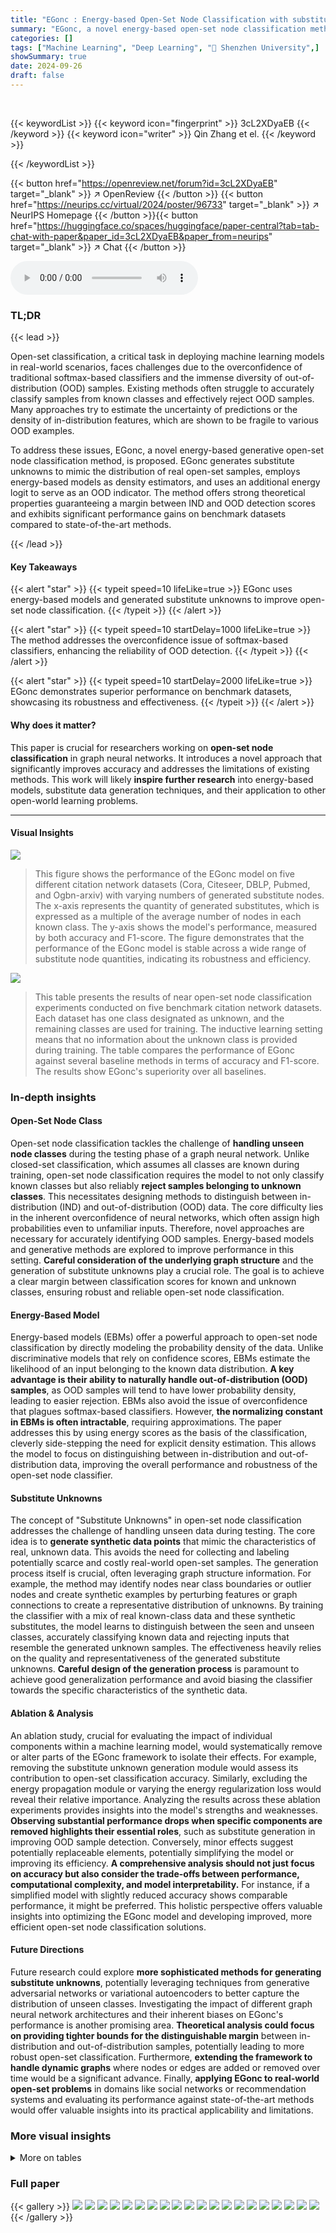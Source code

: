 ```yaml
---
title: "EGonc : Energy-based Open-Set Node Classification with substitute Unknowns"
summary: "EGonc, a novel energy-based open-set node classification method, leverages substitute unknowns and energy scores to achieve superior accuracy and robustness in classifying nodes from known classes whi..."
categories: []
tags: ["Machine Learning", "Deep Learning", "🏢 Shenzhen University",]
showSummary: true
date: 2024-09-26
draft: false
---
```


<br>

{{< keywordList >}}
{{< keyword icon="fingerprint" >}} 3cL2XDyaEB {{< /keyword >}}
{{< keyword icon="writer" >}} Qin Zhang et el. {{< /keyword >}}
 
{{< /keywordList >}}

{{< button href="https://openreview.net/forum?id=3cL2XDyaEB" target="_blank" >}}
↗ OpenReview
{{< /button >}}
{{< button href="https://neurips.cc/virtual/2024/poster/96733" target="_blank" >}}
↗ NeurIPS Homepage
{{< /button >}}{{< button href="https://huggingface.co/spaces/huggingface/paper-central?tab=tab-chat-with-paper&paper_id=3cL2XDyaEB&paper_from=neurips" target="_blank" >}}
↗ Chat
{{< /button >}}



<audio controls>
    <source src="https://ai-paper-reviewer.com/3cL2XDyaEB/podcast.wav" type="audio/wav">
    Your browser does not support the audio element.
</audio>


### TL;DR


{{< lead >}}

Open-set classification, a critical task in deploying machine learning models in real-world scenarios, faces challenges due to the overconfidence of traditional softmax-based classifiers and the immense diversity of out-of-distribution (OOD) samples.  Existing methods often struggle to accurately classify samples from known classes and effectively reject OOD samples.  Many approaches try to estimate the uncertainty of predictions or the density of in-distribution features, which are shown to be fragile to various OOD examples.



To address these issues, EGonc, a novel energy-based generative open-set node classification method, is proposed.  EGonc generates substitute unknowns to mimic the distribution of real open-set samples, employs energy-based models as density estimators, and uses an additional energy logit to serve as an OOD indicator. The method offers strong theoretical properties guaranteeing a margin between IND and OOD detection scores and exhibits significant performance gains on benchmark datasets compared to state-of-the-art methods.

{{< /lead >}}


#### Key Takeaways

{{< alert "star" >}}
{{< typeit speed=10 lifeLike=true >}} EGonc uses energy-based models and generated substitute unknowns to improve open-set node classification. {{< /typeit >}}
{{< /alert >}}

{{< alert "star" >}}
{{< typeit speed=10 startDelay=1000 lifeLike=true >}} The method addresses the overconfidence issue of softmax-based classifiers, enhancing the reliability of OOD detection. {{< /typeit >}}
{{< /alert >}}

{{< alert "star" >}}
{{< typeit speed=10 startDelay=2000 lifeLike=true >}} EGonc demonstrates superior performance on benchmark datasets, showcasing its robustness and effectiveness. {{< /typeit >}}
{{< /alert >}}

#### Why does it matter?
This paper is crucial for researchers working on **open-set node classification** in graph neural networks.  It introduces a novel approach that significantly improves accuracy and addresses the limitations of existing methods.  This work will likely **inspire further research** into energy-based models, substitute data generation techniques, and their application to other open-world learning problems.

------
#### Visual Insights



![](https://ai-paper-reviewer.com/3cL2XDyaEB/figures_22_1.jpg)

> This figure shows the performance of the EGonc model on five different citation network datasets (Cora, Citeseer, DBLP, Pubmed, and Ogbn-arxiv) with varying numbers of generated substitute nodes.  The x-axis represents the quantity of generated substitutes, which is expressed as a multiple of the average number of nodes in each known class. The y-axis shows the model's performance, measured by both accuracy and F1-score. The figure demonstrates that the performance of the EGonc model is stable across a wide range of substitute node quantities, indicating its robustness and efficiency.





![](https://ai-paper-reviewer.com/3cL2XDyaEB/tables_7_1.jpg)

> This table presents the results of near open-set node classification experiments conducted on five benchmark citation network datasets.  Each dataset has one class designated as unknown, and the remaining classes are used for training.  The inductive learning setting means that no information about the unknown class is provided during training.  The table compares the performance of EGonc against several baseline methods in terms of accuracy and F1-score.  The results show EGonc's superiority over all baselines.





### In-depth insights


#### Open-Set Node Class
Open-set node classification tackles the challenge of **handling unseen node classes** during the testing phase of a graph neural network.  Unlike closed-set classification, which assumes all classes are known during training, open-set node classification requires the model to not only classify known classes but also reliably **reject samples belonging to unknown classes**. This necessitates designing methods to distinguish between in-distribution (IND) and out-of-distribution (OOD) data.  The core difficulty lies in the inherent overconfidence of neural networks, which often assign high probabilities even to unfamiliar inputs.  Therefore, novel approaches are necessary for accurately identifying OOD samples.  Energy-based models and generative methods are explored to improve performance in this setting.  **Careful consideration of the underlying graph structure** and the generation of substitute unknowns play a crucial role.  The goal is to achieve a clear margin between classification scores for known and unknown classes, ensuring robust and reliable open-set node classification.

#### Energy-Based Model
Energy-based models (EBMs) offer a powerful approach to open-set node classification by directly modeling the probability density of the data.  Unlike discriminative models that rely on confidence scores, EBMs estimate the likelihood of an input belonging to the known data distribution. **A key advantage is their ability to naturally handle out-of-distribution (OOD) samples**, as OOD samples will tend to have lower probability density, leading to easier rejection.  EBMs also avoid the issue of overconfidence that plagues softmax-based classifiers.  However, **the normalizing constant in EBMs is often intractable**, requiring approximations.  The paper addresses this by using energy scores as the basis of the classification, cleverly side-stepping the need for explicit density estimation.  This allows the model to focus on distinguishing between in-distribution and out-of-distribution data, improving the overall performance and robustness of the open-set node classifier.

#### Substitute Unknowns
The concept of "Substitute Unknowns" in open-set node classification addresses the challenge of handling unseen data during testing.  The core idea is to **generate synthetic data points** that mimic the characteristics of real, unknown data. This avoids the need for collecting and labeling potentially scarce and costly real-world open-set samples.  The generation process itself is crucial, often leveraging graph structure information.  For example, the method may identify nodes near class boundaries or outlier nodes and create synthetic examples by perturbing features or graph connections to create a representative distribution of unknowns.  By training the classifier with a mix of real known-class data and these synthetic substitutes, the model learns to distinguish between the seen and unseen classes, accurately classifying known data and rejecting inputs that resemble the generated unknown samples. The effectiveness heavily relies on the quality and representativeness of the generated substitute unknowns.  **Careful design of the generation process** is paramount to achieve good generalization performance and avoid biasing the classifier towards the specific characteristics of the synthetic data.

#### Ablation & Analysis
An ablation study, crucial for evaluating the impact of individual components within a machine learning model, would systematically remove or alter parts of the EGonc framework to isolate their effects.  For example, removing the substitute unknown generation module would assess its contribution to open-set classification accuracy. Similarly, excluding the energy propagation module or varying the energy regularization loss would reveal their relative importance.  Analyzing the results across these ablation experiments provides insights into the model's strengths and weaknesses. **Observing substantial performance drops when specific components are removed highlights their essential roles**, such as substitute generation in improving OOD sample detection. Conversely, minor effects suggest potentially replaceable elements, potentially simplifying the model or improving its efficiency.  **A comprehensive analysis should not just focus on accuracy but also consider the trade-offs between performance, computational complexity, and model interpretability.**  For instance, if a simplified model with slightly reduced accuracy shows comparable performance, it might be preferred. This holistic perspective offers valuable insights into optimizing the EGonc model and developing improved, more efficient open-set node classification solutions.

#### Future Directions
Future research could explore **more sophisticated methods for generating substitute unknowns**, potentially leveraging techniques from generative adversarial networks or variational autoencoders to better capture the distribution of unseen classes.  Investigating the impact of different graph neural network architectures and their inherent biases on EGonc's performance is another promising area.  **Theoretical analysis could focus on providing tighter bounds for the distinguishable margin** between in-distribution and out-of-distribution samples, potentially leading to more robust open-set classification.  Furthermore,  **extending the framework to handle dynamic graphs** where nodes or edges are added or removed over time would be a significant advance. Finally,  **applying EGonc to real-world open-set problems** in domains like social networks or recommendation systems and evaluating its performance against state-of-the-art methods would offer valuable insights into its practical applicability and limitations.


### More visual insights




<details>
<summary>More on tables
</summary>


![](https://ai-paper-reviewer.com/3cL2XDyaEB/tables_8_1.jpg)
> This table presents the results of near open-set node classification experiments on five benchmark citation network datasets.  The inductive learning setting means that no information about the unknown classes (other than the fact that they are unknown) was used during training. Each dataset had one of its classes designated as the unknown class for testing. The table compares the performance of the proposed EGonc method against several baselines in terms of accuracy and F1-score.

![](https://ai-paper-reviewer.com/3cL2XDyaEB/tables_8_2.jpg)
> This table presents the results of far open-set node classification experiments.  The experiments evaluate the performance of various methods when the test set includes nodes from a different dataset than the training set (out-of-distribution data). The table shows the accuracy and macro-F1 scores for each method across five benchmark graph datasets, using different combinations of in-distribution and out-of-distribution datasets for training and testing.

![](https://ai-paper-reviewer.com/3cL2XDyaEB/tables_9_1.jpg)
> This table presents the results of a near open-set node classification experiment.  Five citation network datasets were used, each with one unknown class (u=1). The experiment was conducted under an inductive learning setting, meaning that no information about the unknown classes was used during training or validation. The table compares the performance of EGonc against several baseline methods in terms of accuracy and F1 score.

![](https://ai-paper-reviewer.com/3cL2XDyaEB/tables_20_1.jpg)
> This table presents the results of near open-set node classification experiments on five citation network datasets.  For each dataset, one class was designated as the unknown class, and the remaining classes were used for training. The inductive learning setting means that no information about the unknown class was provided during training. The table shows the accuracy and F1-score for several open-set classification methods.  The results highlight the performance of the proposed method (EGonc) compared to several baselines.

![](https://ai-paper-reviewer.com/3cL2XDyaEB/tables_21_1.jpg)
> This table presents the results of a near open-set node classification experiment.  Five citation network datasets were used, each with one class designated as unknown. The inductive learning setting means that no information about the unknown class was used during training. The table compares the performance of EGonc against several baseline methods in terms of accuracy and F1-score.

![](https://ai-paper-reviewer.com/3cL2XDyaEB/tables_21_2.jpg)
> This table presents the results of a near open-set classification experiment conducted under the inductive learning setting.  Multiple unknown classes were used (u=2, 3 for Cora and Citeseer; u=5, 10, 15, 20 for Ogbn-arxiv). The table shows the accuracy and F1 scores for various methods, demonstrating the performance under different numbers of unknown classes. This helps to illustrate the robustness and generalizability of EGonc in the face of varying levels of uncertainty or unseen data.

![](https://ai-paper-reviewer.com/3cL2XDyaEB/tables_22_1.jpg)
> This table presents the results of near open-set node classification experiments on five citation network datasets.  The experiments were conducted using an inductive learning setting, meaning no information about the unknown class was used during training or validation. For each dataset, one class was designated as the unknown class, and the remaining classes were used for training and testing. The table reports the accuracy and F1-score for several methods, including the proposed EGonc method and various baselines.  The results show EGonc's superior performance compared to existing approaches.

</details>




### Full paper

{{< gallery >}}
<img src="https://ai-paper-reviewer.com/3cL2XDyaEB/1.png" class="grid-w50 md:grid-w33 xl:grid-w25" />
<img src="https://ai-paper-reviewer.com/3cL2XDyaEB/2.png" class="grid-w50 md:grid-w33 xl:grid-w25" />
<img src="https://ai-paper-reviewer.com/3cL2XDyaEB/3.png" class="grid-w50 md:grid-w33 xl:grid-w25" />
<img src="https://ai-paper-reviewer.com/3cL2XDyaEB/4.png" class="grid-w50 md:grid-w33 xl:grid-w25" />
<img src="https://ai-paper-reviewer.com/3cL2XDyaEB/5.png" class="grid-w50 md:grid-w33 xl:grid-w25" />
<img src="https://ai-paper-reviewer.com/3cL2XDyaEB/6.png" class="grid-w50 md:grid-w33 xl:grid-w25" />
<img src="https://ai-paper-reviewer.com/3cL2XDyaEB/7.png" class="grid-w50 md:grid-w33 xl:grid-w25" />
<img src="https://ai-paper-reviewer.com/3cL2XDyaEB/8.png" class="grid-w50 md:grid-w33 xl:grid-w25" />
<img src="https://ai-paper-reviewer.com/3cL2XDyaEB/9.png" class="grid-w50 md:grid-w33 xl:grid-w25" />
<img src="https://ai-paper-reviewer.com/3cL2XDyaEB/10.png" class="grid-w50 md:grid-w33 xl:grid-w25" />
<img src="https://ai-paper-reviewer.com/3cL2XDyaEB/11.png" class="grid-w50 md:grid-w33 xl:grid-w25" />
<img src="https://ai-paper-reviewer.com/3cL2XDyaEB/12.png" class="grid-w50 md:grid-w33 xl:grid-w25" />
<img src="https://ai-paper-reviewer.com/3cL2XDyaEB/13.png" class="grid-w50 md:grid-w33 xl:grid-w25" />
<img src="https://ai-paper-reviewer.com/3cL2XDyaEB/14.png" class="grid-w50 md:grid-w33 xl:grid-w25" />
<img src="https://ai-paper-reviewer.com/3cL2XDyaEB/15.png" class="grid-w50 md:grid-w33 xl:grid-w25" />
<img src="https://ai-paper-reviewer.com/3cL2XDyaEB/16.png" class="grid-w50 md:grid-w33 xl:grid-w25" />
<img src="https://ai-paper-reviewer.com/3cL2XDyaEB/17.png" class="grid-w50 md:grid-w33 xl:grid-w25" />
<img src="https://ai-paper-reviewer.com/3cL2XDyaEB/18.png" class="grid-w50 md:grid-w33 xl:grid-w25" />
<img src="https://ai-paper-reviewer.com/3cL2XDyaEB/19.png" class="grid-w50 md:grid-w33 xl:grid-w25" />
<img src="https://ai-paper-reviewer.com/3cL2XDyaEB/20.png" class="grid-w50 md:grid-w33 xl:grid-w25" />
{{< /gallery >}}